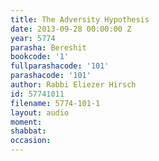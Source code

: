```yaml
---
title: The Adversity Hypothesis
date: 2013-09-28 00:00:00 Z
year: 5774
parasha: Bereshit
bookcode: '1'
fullparashacode: '101'
parashacode: '101'
author: Rabbi Eliezer Hirsch
id: 57741011
filename: 5774-101-1
layout: audio
moment: 
shabbat: 
occasion: 
---
```


